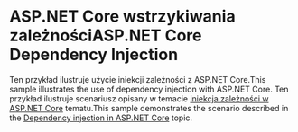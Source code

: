 # <a name="aspnet-core-dependency-injection"></a><span data-ttu-id="10c71-101">ASP.NET Core wstrzykiwania zależności</span><span class="sxs-lookup"><span data-stu-id="10c71-101">ASP.NET Core Dependency Injection</span></span>

<span data-ttu-id="10c71-102">Ten przykład ilustruje użycie iniekcji zależności z ASP.NET Core.</span><span class="sxs-lookup"><span data-stu-id="10c71-102">This sample illustrates the use of dependency injection with ASP.NET Core.</span></span> <span data-ttu-id="10c71-103">Ten przykład ilustruje scenariusz opisany w temacie [iniekcja zależności w ASP.NET Core](https://docs.microsoft.com/aspnet/core/fundamentals/dependency-injection) tematu.</span><span class="sxs-lookup"><span data-stu-id="10c71-103">This sample demonstrates the scenario described in the [Dependency injection in ASP.NET Core](https://docs.microsoft.com/aspnet/core/fundamentals/dependency-injection) topic.</span></span>
